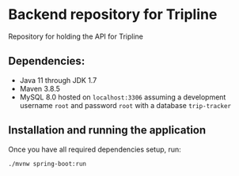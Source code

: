 # Backend repository for Tripline

Repository for holding the API for Tripline

## Dependencies:

- Java 11 through JDK 1.7
- Maven 3.8.5
- MySQL 8.0 hosted on `localhost:3306` assuming a development username `root` and password `root` with a database `trip-tracker`

## Installation and running the application
Once you have all required dependencies setup, run:
```bash
./mvnw spring-boot:run
```
